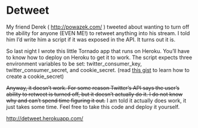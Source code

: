 # Detweet

My friend Derek ( http://powazek.com/ ) tweeted about wanting to turn off 
the ability for anyone (EVEN ME!) to retweet anything into his stream. I told
him I’d write him a script if it was exposed in the API. It turns out it is.

So last night I wrote this little Tornado app that runs on Heroku. You’ll have
to know how to deploy on Heroku to get it to work. The script expects three
environment variables to be set: twitter_consumer_key, twitter_consumer_secret,
and cookie_secret. (read [this gist](https://gist.github.com/didip/823887) to 
learn how to create a cookie_secret)

~~Anyway, it doesn’t work. For some reason Twitter’s API says the user’s ability
to retweet is turned off, but it doesn’t actually do it. I do not know 
why and can’t spend time figuring it out.~~ I am told it actually does 
work, it just takes some time. Feel free to take this code and deploy it 
yourself.

http://detweet.herokuapp.com/